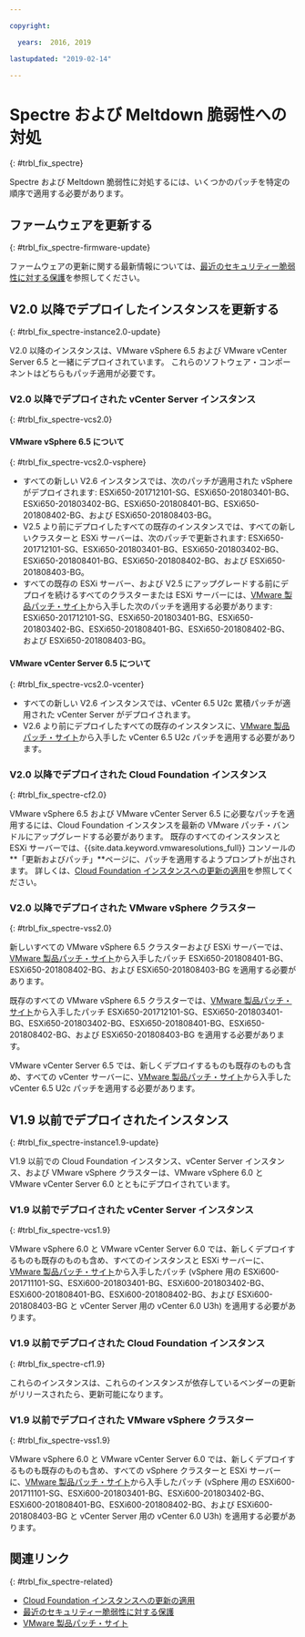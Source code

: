 ```yaml
---

copyright:

  years:  2016, 2019

lastupdated: "2019-02-14"

---
```


# Spectre および Meltdown 脆弱性への対処
{: #trbl_fix_spectre}

Spectre および Meltdown 脆弱性に対処するには、いくつかのパッチを特定の順序で適用する必要があります。

## ファームウェアを更新する
{: #trbl_fix_spectre-firmware-update}

ファームウェアの更新に関する最新情報については、[最近のセキュリティー脆弱性に対する保護](https://www.ibm.com/blogs/bluemix/2018/01/ibm-cloud-spectre-meltdown-vulnerabilities/)を参照してください。

## V2.0 以降でデプロイしたインスタンスを更新する
{: #trbl_fix_spectre-instance2.0-update}

V2.0 以降のインスタンスは、VMware vSphere 6.5 および VMware vCenter Server 6.5 と一緒にデプロイされています。 これらのソフトウェア・コンポーネントはどちらもパッチ適用が必要です。

### V2.0 以降でデプロイされた vCenter Server インスタンス
{: #trbl_fix_spectre-vcs2.0}

#### VMware vSphere 6.5 について
{: #trbl_fix_spectre-vcs2.0-vsphere}

* すべての新しい V2.6 インスタンスでは、次のパッチが適用された vSphere がデプロイされます: ESXi650-201712101-SG、ESXi650-201803401-BG、ESXi650-201803402-BG、ESXi650-201808401-BG、ESXi650-201808402-BG、および ESXi650-201808403-BG。
* V2.5 より前にデプロイしたすべての既存のインスタンスでは、すべての新しいクラスターと ESXi サーバーは、次のパッチで更新されます: ESXi650-201712101-SG、ESXi650-201803401-BG、ESXi650-201803402-BG、ESXi650-201808401-BG、ESXi650-201808402-BG、および ESXi650-201808403-BG。
* すべての既存の ESXi サーバー、および V2.5 にアップグレードする前にデプロイを続けるすべてのクラスターまたは ESXi サーバーには、[VMware 製品パッチ・サイト](https://my.vmware.com/group/vmware/patch)から入手した次のパッチを適用する必要があります: ESXi650-201712101-SG、ESXi650-201803401-BG、ESXi650-201803402-BG、ESXi650-201808401-BG、ESXi650-201808402-BG、および ESXi650-201808403-BG。

#### VMware vCenter Server 6.5 について
{: #trbl_fix_spectre-vcs2.0-vcenter}

* すべての新しい V2.6 インスタンスでは、vCenter 6.5 U2c 累積パッチが適用された vCenter Server がデプロイされます。
* V2.6 より前にデプロイしたすべての既存のインスタンスに、[VMware 製品パッチ・サイト](https://my.vmware.com/group/vmware/patch)から入手した vCenter 6.5 U2c パッチを適用する必要があります。

### V2.0 以降でデプロイされた Cloud Foundation インスタンス
{: #trbl_fix_spectre-cf2.0}

VMware vSphere 6.5 および VMware vCenter Server 6.5 に必要なパッチを適用するには、Cloud Foundation インスタンスを最新の VMware パッチ・バンドルにアップグレードする必要があります。 既存のすべてのインスタンスと ESXi サーバーでは、{{site.data.keyword.vmwaresolutions_full}} コンソールの**「更新およびパッチ」**ページに、パッチを適用するようプロンプトが出されます。 詳しくは、[Cloud Foundation インスタンスへの更新の適用](/docs/services/vmwaresolutions/sddc?topic=vmware-solutions-sd_applyingupdates)を参照してください。

### V2.0 以降でデプロイされた VMware vSphere クラスター
{: #trbl_fix_spectre-vss2.0}

新しいすべての VMware vSphere 6.5 クラスターおよび ESXi サーバーでは、[VMware 製品パッチ・サイト](https://my.vmware.com/group/vmware/patch)から入手したパッチ ESXi650-201808401-BG、ESXi650-201808402-BG、および ESXi650-201808403-BG を適用する必要があります。

既存のすべての VMware vSphere 6.5 クラスターでは、[VMware 製品パッチ・サイト](https://my.vmware.com/group/vmware/patch)から入手したパッチ ESXi650-201712101-SG、ESXi650-201803401-BG、ESXi650-201803402-BG、ESXi650-201808401-BG、ESXi650-201808402-BG、および ESXi650-201808403-BG を適用する必要があります。

VMware vCenter Server 6.5 では、新しくデプロイするものも既存のものも含め、すべての vCenter サーバーに、[VMware 製品パッチ・サイト](https://my.vmware.com/group/vmware/patch)から入手した vCenter 6.5 U2c パッチを適用する必要があります。

## V1.9 以前でデプロイされたインスタンス
{: #trbl_fix_spectre-instance1.9-update}

V1.9 以前での Cloud Foundation インスタンス、vCenter Server インスタンス、および VMware vSphere クラスターは、VMware vSphere 6.0 と VMware vCenter Server 6.0 とともにデプロイされています。

### V1.9 以前でデプロイされた vCenter Server インスタンス
{: #trbl_fix_spectre-vcs1.9}

VMware vSphere 6.0 と VMware vCenter Server 6.0 では、新しくデプロイするものも既存のものも含め、すべてのインスタンスと ESXi サーバーに、[VMware 製品パッチ・サイト](https://my.vmware.com/group/vmware/patch)から入手したパッチ (vSphere 用の ESXi600-201711101-SG、ESXi600-201803401-BG、ESXi600-201803402-BG、ESXi600-201808401-BG、ESXi600-201808402-BG、および ESXi600-201808403-BG と vCenter Server 用の vCenter 6.0 U3h) を適用する必要があります。

### V1.9 以前でデプロイされた Cloud Foundation インスタンス
{: #trbl_fix_spectre-cf1.9}

これらのインスタンスは、これらのインスタンスが依存しているベンダーの更新がリリースされたら、更新可能になります。

### V1.9 以前でデプロイされた VMware vSphere クラスター
{: #trbl_fix_spectre-vss1.9}

VMware vSphere 6.0 と VMware vCenter Server 6.0 では、新しくデプロイするものも既存のものも含め、すべての vSphere クラスターと ESXi サーバーに、[VMware 製品パッチ・サイト](https://my.vmware.com/group/vmware/patch)から入手したパッチ (vSphere 用の ESXi600-201711101-SG、ESXi600-201803401-BG、ESXi600-201803402-BG、ESXi600-201808401-BG、ESXi600-201808402-BG、および ESXi600-201808403-BG と vCenter Server 用の vCenter 6.0 U3h) を適用する必要があります。

## 関連リンク
{: #trbl_fix_spectre-related}

* [Cloud Foundation インスタンスへの更新の適用](/docs/services/vmwaresolutions/sddc?topic=vmware-solutions-sd_applyingupdates)
* [最近のセキュリティー脆弱性に対する保護](https://www.ibm.com/blogs/bluemix/2018/01/ibm-cloud-spectre-meltdown-vulnerabilities/)
* [VMware 製品パッチ・サイト](https://my.vmware.com/group/vmware/patch)

